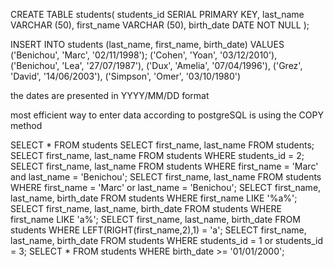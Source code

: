 CREATE TABLE students(
students_id SERIAL PRIMARY KEY,
last_name VARCHAR (50),
first_name VARCHAR (50),
birth_date DATE NOT NULL
);


INSERT INTO students (last_name, first_name, birth_date)
VALUES ('Benichou', 'Marc', '02/11/1998');
       ('Cohen', 'Yoan', '03/12/2010'),
	   ('Benichou', 'Lea', '27/07/1987'),
	   ('Dux', 'Amelia', '07/04/1996'),
	   ('Grez', 'David', '14/06/2003'),
	   ('Simpson', 'Omer', '03/10/1980')

the dates are presented in YYYY/MM/DD format

most efficient way to enter data according to postgreSQL is using the COPY method

SELECT * FROM students
SELECT first_name, last_name FROM students;
SELECT first_name, last_name FROM students WHERE students_id = 2;
SELECT first_name, last_name FROM students WHERE first_name = 'Marc' and last_name = 'Benichou';
SELECT first_name, last_name FROM students WHERE first_name = 'Marc' or last_name = 'Benichou';
SELECT first_name, last_name, birth_date FROM students WHERE first_name LIKE '%a%';
SELECT first_name, last_name, birth_date FROM students WHERE first_name LIKE 'a%';
SELECT first_name, last_name, birth_date FROM students WHERE LEFT(RIGHT(first_name,2),1) = 'a';
SELECT first_name, last_name, birth_date FROM students WHERE students_id = 1 or students_id = 3;
SELECT * FROM students WHERE birth_date >= '01/01/2000';